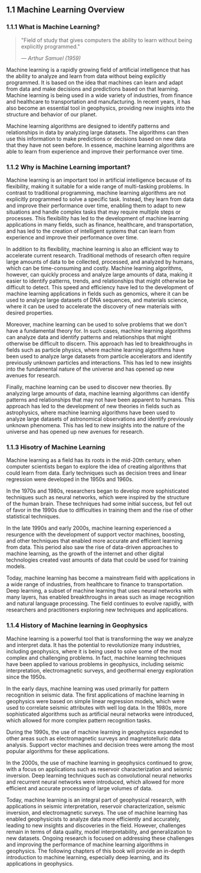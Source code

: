 ## 1.1 Machine Learning Overview

### 1.1.1 What is Machine Learning?

> "Field of study that gives computers the ability to learn without being explicitly programmed."
>
> — <cite>Arthur Samuel (1959)</cite>

Machine learning is a rapidly growing field of artificial intelligence that has the ability to analyze and learn from data without being explicitly programmed. It is based on the idea that machines can learn and adapt from data and make decisions and predictions based on that learning. Machine learning is being used in a wide variety of industries, from finance and healthcare to transportation and manufacturing. In recent years, it has also become an essential tool in geophysics, providing new insights into the structure and behavior of our planet.

Machine learning algorithms are designed to identify patterns and relationships in data by analyzing large datasets. The algorithms can then use this information to make predictions or decisions based on new data that they have not seen before. In essence, machine learning algorithms are able to learn from experience and improve their performance over time.

### 1.1.2 Why is Machine Learning important?

Machine learning is an important tool in artificial intelligence because of its flexibility, making it suitable for a wide range of multi-tasking problems. In contrast to traditional programming, machine learning algorithms are not explicitly programmed to solve a specific task. Instead, they learn from data and improve their performance over time, enabling them to adapt to new situations and handle complex tasks that may require multiple steps or processes. This flexibility has led to the development of machine learning applications in many fields, such as finance, healthcare, and transportation, and has led to the creation of intelligent systems that can learn from experience and improve their performance over time.

In addition to its flexibility, machine learning is also an efficient way to accelerate current research. Traditional methods of research often require large amounts of data to be collected, processed, and analyzed by humans, which can be time-consuming and costly. Machine learning algorithms, however, can quickly process and analyze large amounts of data, making it easier to identify patterns, trends, and relationships that might otherwise be difficult to detect. This speed and efficiency have led to the development of machine learning applications in fields such as genomics, where it can be used to analyze large datasets of DNA sequences, and materials science, where it can be used to accelerate the discovery of new materials with desired properties.

Moreover, machine learning can be used to solve problems that we don't have a fundamental theory for. In such cases, machine learning algorithms can analyze data and identify patterns and relationships that might otherwise be difficult to discern. This approach has led to breakthroughs in fields such as particle physics, where machine learning algorithms have been used to analyze large datasets from particle accelerators and identify previously unknown particles and interactions. This has led to new insights into the fundamental nature of the universe and has opened up new avenues for research.

Finally, machine learning can be used to discover new theories. By analyzing large amounts of data, machine learning algorithms can identify patterns and relationships that may not have been apparent to humans. This approach has led to the development of new theories in fields such as astrophysics, where machine learning algorithms have been used to analyze large datasets of astronomical observations and identify previously unknown phenomena. This has led to new insights into the nature of the universe and has opened up new avenues for research.

### 1.1.3 Hisotry of Machine Learning

Machine learning as a field has its roots in the mid-20th century, when computer scientists began to explore the idea of creating algorithms that could learn from data. Early techniques such as decision trees and linear regression were developed in the 1950s and 1960s.

In the 1970s and 1980s, researchers began to develop more sophisticated techniques such as neural networks, which were inspired by the structure of the human brain. These techniques had some initial success, but fell out of favor in the 1990s due to difficulties in training them and the rise of other statistical techniques.

In the late 1990s and early 2000s, machine learning experienced a resurgence with the development of support vector machines, boosting, and other techniques that enabled more accurate and efficient learning from data. This period also saw the rise of data-driven approaches to machine learning, as the growth of the internet and other digital technologies created vast amounts of data that could be used for training models.

Today, machine learning has become a mainstream field with applications in a wide range of industries, from healthcare to finance to transportation. Deep learning, a subset of machine learning that uses neural networks with many layers, has enabled breakthroughs in areas such as image recognition and natural language processing. The field continues to evolve rapidly, with researchers and practitioners exploring new techniques and applications.

### 1.1.4 History of Machine learning in Geophysics

Machine learning is a powerful tool that is transforming the way we analyze and interpret data. It has the potential to revolutionize many industries, including geophysics, where it is being used to solve some of the most complex and challenging problems. In fact,  machine learning techniques have been applied to various problems in geophysics, including seismic interpretation, electromagnetic surveys, and geothermal energy exploration since the 1950s.

In the early days, machine learning was used primarily for pattern recognition in seismic data. The first applications of machine learning in geophysics were based on simple linear regression models, which were used to correlate seismic attributes with well log data. In the 1980s, more sophisticated algorithms such as artificial neural networks were introduced, which allowed for more complex pattern recognition tasks.

During the 1990s, the use of machine learning in geophysics expanded to other areas such as electromagnetic surveys and magnetotelluric data analysis. Support vector machines and decision trees were among the most popular algorithms for these applications.

In the 2000s, the use of machine learning in geophysics continued to grow, with a focus on applications such as reservoir characterization and seismic inversion. Deep learning techniques such as convolutional neural networks and recurrent neural networks were introduced, which allowed for more efficient and accurate processing of large volumes of data.

Today, machine learning is an integral part of geophysical research, with applications in seismic interpretation, reservoir characterization, seismic inversion, and electromagnetic surveys. The use of machine learning has enabled geophysicists to analyze data more efficiently and accurately, leading to new insights and discoveries in the field. However, challenges remain in terms of data quality, model interpretability, and generalization to new datasets. Ongoing research is focused on addressing these challenges and improving the performance of machine learning algorithms in geophysics. The following chapters of this book will provide an in-depth introduction to machine learning, especially deep learning, and its applications in geophysics.